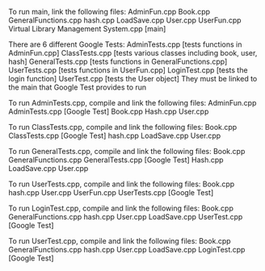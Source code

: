 To run main, link the following files:
        AdminFun.cpp
        Book.cpp
        GeneralFunctions.cpp
        hash.cpp
        LoadSave.cpp
        User.cpp
        UserFun.cpp
        Virtual Library Management System.cpp [main]


There are 6 different Google Tests:
        AdminTests.cpp [tests functions in AdminFun.cpp]
        ClassTests.cpp [tests various classes including book, user, hash]
        GeneralTests.cpp [tests functions in GeneralFunctions.cpp]
        UserTests.cpp [tests functions in UserFun.cpp]
        LoginTest.cpp [tests the login function]
        UserTest.cpp [tests the User object]
They must be linked to the main that Google Test provides to run

To run AdminTests.cpp, compile and link the following files:
        AdminFun.cpp
        AdminTests.cpp [Google Test]
        Book.cpp
        Hash.cpp
        User.cpp


To run ClassTests.cpp, compile and link the following files:
        Book.cpp
        ClassTests.cpp [Google Test]
        hash.cpp
        LoadSave.cpp
        User.cpp


To run GeneralTests.cpp, compile and link the following files:
        Book.cpp
        GeneralFunctions.cpp
        GeneralTests.cpp [Google Test]
        Hash.cpp
        LoadSave.cpp
        User.cpp


To run UserTests.cpp, compile and link the following files:
        Book.cpp
        hash.cpp
        User.cpp
        UserFun.cpp
        UserTests.cpp [Google Test]

To run LoginTest.cpp, compile and link the following files:
        Book.cpp
        GeneralFunctions.cpp
        hash.cpp
        User.cpp
        LoadSave.cpp
        UserTest.cpp [Google Test]

To run UserTest.cpp, compile and link the following files:
        Book.cpp
        GeneralFunctions.cpp
        hash.cpp
        User.cpp
        LoadSave.cpp
        LoginTest.cpp [Google Test]
